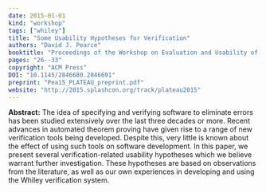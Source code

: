 ```yaml
---
date: 2015-01-01
kind: "workshop"
tags: ["whiley"]
title: "Some Usability Hypotheses for Verification"
authors: "David J. Pearce"
booktitle: "Proceedings of the Workshop on Evaluation and Usability of Programming Languages (PLATEAU),"
pages: "26--33"
copyright: "ACM Press"
DOI: "10.1145/2846680.2846691"
preprint: "Pea15_PLATEAU_preprint.pdf"
website: "http://2015.splashcon.org/track/plateau2015"
---
```


**Abstract:** The idea of specifying and verifying software to eliminate errors has been studied extensively over the last three decades or more. Recent advances in automated theorem proving have given rise to a range of new verification tools being developed. Despite this, very little is known about the effect of using such tools on software development. In this paper, we present several verification-related usability hypotheses which we believe warrant further investigation. These hypotheses are based on observations from the literature, as well as our own experiences in developing and using the Whiley verification system.
